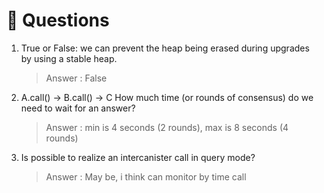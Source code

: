 # <a id="questions"> 🙋 Questions </a>
1. True or False: we can prevent the heap being erased during upgrades by using a stable heap.
	> Answer : False
2. A.call() -> B.call() -> C How much time (or rounds of consensus) do we need to wait for an answer?
	> Answer : min is 4 seconds (2 rounds), max is 8 seconds (4 rounds)
3. Is possible to realize an intercanister call in query mode?
	> Answer : May be, i think can monitor by time call
